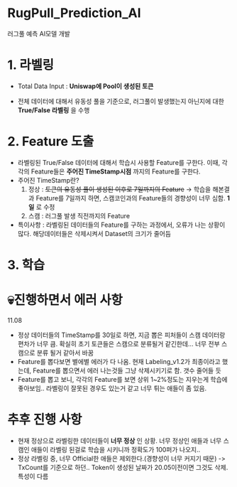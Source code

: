 # RugPull_Prediction_AI
러그풀 예측 AI모델 개발

# 1. 라벨링
 - Total Data Input : __Uniswap에 Pool이 생성된 토큰__ 
 + 전체 데이터에 대해서 유동성 풀을 기준으로, 러그풀이 발생했는지 아닌지에 대한 __True/False 라벨링__ 을 수행


# 2. Feature 도출
- 라벨링된 True/False 데이터에 대해서 학습시 사용할 Feature를 구한다. 이때, 각각의 Feature들은 __주어진 TimeStamp시점__ 까지의 Feature를 구한다.
- 주어진 TimeStamp란?
    1. 정상 : ~~토큰의 유동성 풀이 생성된 이후로 7일까지의 Feature~~
         -> 학습을 해본결과 Feature를 7일까지 하면, 스캠코인과의 Feature들의 경향성이 너무 심함. __1일__ 로 수정
    2. 스캠 : 러그풀 발생 직전까지의 Feature
- 특이사항 : 라벨링된 데이터들의 Feature를 구하는 과정에서, 오류가 나는 상황이 많다. 해당데이터들은 삭제시켜서 Dataset의 크기가 줄어듬

# 3. 학습

# 💀진행하면서 에러 사항
 11.08 
 - 정상 데이터들의 TimeStamp를 30일로 하면, 지금 뽑은 피처들이 스캠 데이터랑 편차가 너무 큼. 확실히 초기 토큰들은 스캠으로 분류될거 같긴한데... 너무 전부 스캠으로 분류 될거 같아서 바꿈
 - Feature를 뽑다보면 별에별 에러가 다 나옴. 현재 Labeling_v1.2가 최종이라고 했는데, Feature를 뽑으면서 에러 나는것들 그냥 삭제시키기로 함. 갯수 줄어들 듯 
 - Feature를 뽑고 보니, 각각의 Feature를 보면 상위 1~2%정도는 지우는게 학습에 좋아보임.. 라벨링이 잘못된 경우도 있는거 같고 너무 튀는 애들이 좀 있음.


# 추후 진행 사항
- 현재 정상으로 라벨링한 데이터들이 __너무 정상__ 인 상황. 너무 정상인 애들과 너무 스캠인 애들이 라벨링 된걸로 학습을 시키니까 정확도가 100퍼가 나오지..
- 정상 라벨링 중, 너무 Official한 애들은 제외한다.(경향성이 너무 커지기 때문) -> TxCount를 기준으로 하던.. Token이 생성된 날짜가 20.05이전이면 그것도 삭제. 특성이 다름
 
